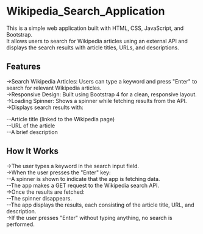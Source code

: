 # Wikipedia_Search_Application
This is a simple web application built with HTML, CSS, JavaScript, and Bootstrap. <br>It allows users to search for Wikipedia articles using an external API and displays the search results with article titles, URLs, and descriptions.

<h2>Features</h2>
->Search Wikipedia Articles: Users can type a keyword and press "Enter" to search for relevant Wikipedia articles.<br>
->Responsive Design: Built using Bootstrap 4 for a clean, responsive layout.<br>
->Loading Spinner: Shows a spinner while fetching results from the API.<br>
->Displays search results with:  

   --Article title (linked to the Wikipedia page)<br>
   --URL of the article<br>
   --A brief description<br>

<h2>How It Works</h2>
->The user types a keyword in the search input field.<br>
->When the user presses the "Enter" key:<br>
  --A spinner is shown to indicate that the app is fetching data.<br>
  --The app makes a GET request to the Wikipedia search API.<br>
->Once the results are fetched:<br>
  --The spinner disappears.<br>
  --The app displays the results, each consisting of the article title, URL, and description.<br>
->If the user presses "Enter" without typing anything, no search is performed.<br>
